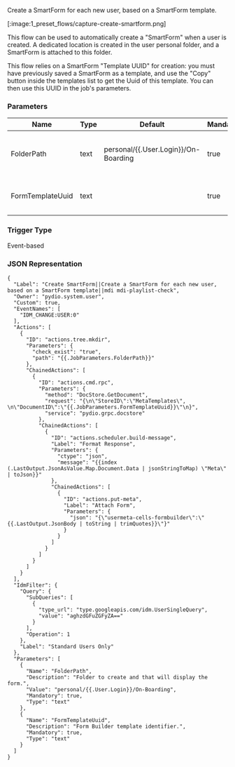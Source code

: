 
Create a SmartForm for each new user, based on a SmartForm template.

[:image:1_preset_flows/capture-create-smartform.png]

This flow can be used to automatically create a "SmartForm" when a user is created. A dedicated location is created in the user personal folder, and a SmartForm is attached to this folder.

This flow relies on a SmartForm "Template UUID" for creation: you must have previously saved a SmartForm as a template, and use the "Copy" button inside the templates list to get the Uuid of this template. You can then use this UUID in the job's parameters.

### Parameters

|Name|Type|Default|Mandatory|Description|
|----|----|-------|---------|-----------|
|FolderPath|text|personal/{{.User.Login}}/On-Boarding|true|Folder to create and that will display the form.|
|FormTemplateUuid|text||true|Form Builder template identifier.|



### Trigger Type
Event-based

### JSON Representation

```
{
  "Label": "Create SmartForm||Create a SmartForm for each new user, based on a SmartForm template||mdi mdi-playlist-check",
  "Owner": "pydio.system.user",
  "Custom": true,
  "EventNames": [
    "IDM_CHANGE:USER:0"
  ],
  "Actions": [
    {
      "ID": "actions.tree.mkdir",
      "Parameters": {
        "check_exist": "true",
        "path": "{{.JobParameters.FolderPath}}"
      },
      "ChainedActions": [
        {
          "ID": "actions.cmd.rpc",
          "Parameters": {
            "method": "DocStore.GetDocument",
            "request": "{\n\"StoreID\":\"MetaTemplates\", \n\"DocumentID\":\"{{.JobParameters.FormTemplateUuid}}\"\n}",
            "service": "pydio.grpc.docstore"
          },
          "ChainedActions": [
            {
              "ID": "actions.scheduler.build-message",
              "Label": "Format Response",
              "Parameters": {
                "ctype": "json",
                "message": "{{index (.LastOutput.JsonAsValue.Map.Document.Data | jsonStringToMap) \"Meta\" | toJson}}"
              },
              "ChainedActions": [
                {
                  "ID": "actions.put-meta",
                  "Label": "Attach Form",
                  "Parameters": {
                    "json": "{\"usermeta-cells-formbuilder\":\"{{.LastOutput.JsonBody | toString | trimQuotes}}\"}"
                  }
                }
              ]
            }
          ]
        }
      ]
    }
  ],
  "IdmFilter": {
    "Query": {
      "SubQueries": [
        {
          "type_url": "type.googleapis.com/idm.UserSingleQuery",
          "value": "aghzdGFuZGFyZA=="
        }
      ],
      "Operation": 1
    },
    "Label": "Standard Users Only"
  },
  "Parameters": [
    {
      "Name": "FolderPath",
      "Description": "Folder to create and that will display the form.",
      "Value": "personal/{{.User.Login}}/On-Boarding",
      "Mandatory": true,
      "Type": "text"
    },
    {
      "Name": "FormTemplateUuid",
      "Description": "Form Builder template identifier.",
      "Mandatory": true,
      "Type": "text"
    }
  ]
}
```

